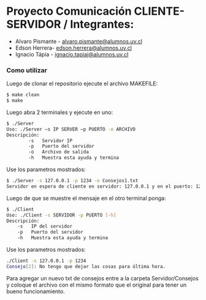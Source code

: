 # Proyecto Comunicación CLIENTE-SERVIDOR  / Integrantes:

-   Alvaro Pismante - alvaro.pismante@alumnos.uv.cl
-   Edson Herrera- edson.herrera@alumnos.uv.cl
-   Ignacio Tápia - ignacio.tapiaj@alumnos.uv.cl

### Como utilizar

Luego de clonar el repositorio ejecute el archivo MAKEFILE:

```bash
$ make clean
$ make
```
Luego abra 2 terminales y ejecute en uno:

```bash
$ ./Server
Uso: ./Server –s IP SERVER –p PUERTO -o ARCHIVO
Descripción:
        -s   Servidor IP
        -p   Puerto del servidor
        -o   Archivo de salida
        -h   Muestra esta ayuda y termina
```
Use los parametros mostrados:

```bash
$ ./Server -s 127.0.0.1 -p 1234 -o Consejos1.txt
Servidor en espera de cliente en servidor: 127.0.0.1 y en el puerto: 1234
```
Luego de que se muestre el mensaje en el otro terminal ponga:

```bash
$ ./Client
Uso: ./Client -s SERVIDOR -p PUERTO [-h]
Descripción:
	-s   IP del servidor
	-p   Puerto del servidor
	-h   Muestra esta ayuda y termina
```

Use los parametros mostrados:

```bash
./Client -s 127.0.0.1 -p 1234
Consejo[2]: No tengo que dejar las cosas para última hora.
```

Para agregar un nuevo txt de consejos entre a la carpeta Servidor/Consejos
y coloque el archivo con el mismo formato que el original para tener un bueno funcionamiento.